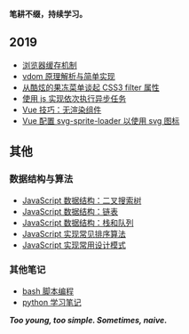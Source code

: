 **笔耕不缀，持续学习。**

## 2019

- [浏览器缓存机制](https://github.com/justemit/coding-note/issues/31)
- [vdom 原理解析与简单实现](https://github.com/justemit/coding-note/issues/23)
- [从酷炫的果冻菜单谈起 CSS3 filter 属性](https://github.com/justemit/coding-note/issues/18)
- [使用 js 实现依次执行异步任务](https://github.com/justemit/coding-note/issues/14)
- [Vue 技巧：无渲染组件](https://github.com/justemit/coding-note/issues/22)
- [Vue 配置 svg-sprite-loader 以使用 svg 图标](https://github.com/justemit/coding-note/issues/2)

## 其他

### 数据结构与算法

- [JavaScript 数据结构：二叉搜索树](https://github.com/justemit/coding-note/issues/34)
- [JavaScript 数据结构：链表](https://github.com/justemit/coding-note/issues/33)
- [JavaScript 数据结构：栈和队列](https://github.com/justemit/coding-note/issues/32)
- [JavaScript 实现常见排序算法](https://github.com/justemit/coding-note/issues/30)
- [JavaScript 实现常用设计模式](https://github.com/justemit/coding-note/issues/36)

### 其他笔记

- [bash 脚本编程](./bash-script-programming/README.md)
- [python 学习笔记](./python-learning-note/README.md)

**_Too young, too simple. Sometimes, naive._**
